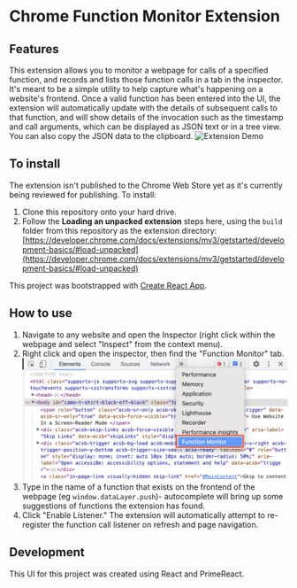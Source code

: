 # Chrome Function Monitor Extension

## Features
This extension allows you to monitor a webpage for calls of a specified function, and records and lists those function calls in a tab in the inspector. It's meant to be a simple utility to help capture what's happening on a website's frontend. Once a valid function has been entered into the UI, the extension will automatically update with the details of subsequent calls to that function, and will show details of the invocation such as the timestamp and call arguments, which can be displayed as JSON text or in a tree view. You can also copy the JSON data to the clipboard.
![Extension Demo](./images/function-monitor-demo.gif)

## To install
The extension isn't published to the Chrome Web Store yet as it's currently being reviewed for publishing. To install:
1. Clone this repository onto your hard drive.
2. Follow the **Loading an unpacked extension** steps here, using the `build` folder from this repository as the extension directory: [https://developer.chrome.com/docs/extensions/mv3/getstarted/development-basics/#load-unpacked](https://developer.chrome.com/docs/extensions/mv3/getstarted/development-basics/#load-unpacked)

This project was bootstrapped with [Create React App](https://github.com/facebook/create-react-app).

## How to use

1. Navigate to any website and open the Inspector (right click within the webpage and select "Inspect" from the context menu). 
2. Right click and open the inspector, then find the "Function Monitor" tab.
![image info](./images/tab-location.png)
3. Type in the name of a function that exists on the frontend of the webpage (eg `window.dataLayer.push`)- autocomplete will bring up some suggestions of functions the extension has found.
4. Click "Enable Listener." The extension will automatically attempt to re-register the function call listener on refresh and page navigation.

## Development
This UI for this project was created using React and PrimeReact.